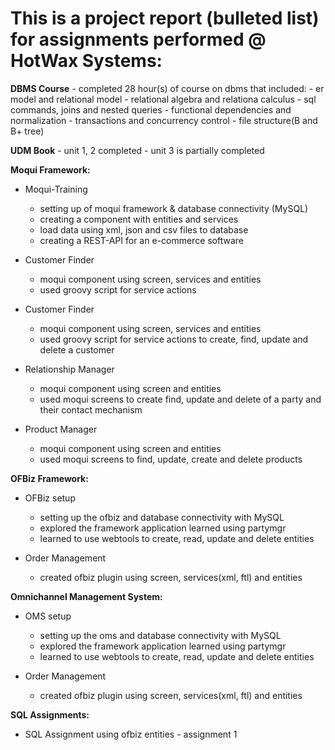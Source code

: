<h1>This is a project report (bulleted list) for assignments performed @ HotWax Systems:</h1>

**DBMS Course**
      -  completed 28 hour(s) of course on dbms that included: 
            -   er model and relational model
            -   relational algebra and relationa calculus
            -   sql commands, joins and nested queries
            -   functional dependencies and normalization
            -   transactions and concurrency control
            -   file structure(B and B+ tree)

            
**UDM Book**
      -  unit 1, 2 completed
      -  unit 3 is partially completed

      
**Moqui Framework:**
  -  Moqui-Training
      -  setting up of moqui framework & database connectivity (MySQL)
      -  creating a component with entities and services
      -  load data using xml, json and csv files to database
      -  creating a REST-API for an e-commerce software
  
  -  Customer Finder
      -  moqui component using screen, services and entities
      -  used groovy script for service actions
   
  -  Customer Finder
      -  moqui component using screen, services and entities
      -  used groovy script for service actions to create, find, update and delete a customer
   
  -  Relationship Manager
      -  moqui component using screen and entities
      -  used moqui screens to create find, update and delete of a party and their contact mechanism

   
  -  Product Manager
      -  moqui component using screen and entities
      -  used moqui screens to find, update, create and delete products

**OFBiz Framework:**
  -  OFBiz setup
      -  setting up the ofbiz and database connectivity with MySQL
      -  explored the framework application learned using partymgr
      -  learned to use webtools to create, read, update and delete entities
  
  -  Order Management
      -  created ofbiz plugin using screen, services(xml, ftl) and entities


**Omnichannel Management System:**
  -  OMS setup
      -  setting up the oms and database connectivity with MySQL
      -  explored the framework application learned using partymgr
      -  learned to use webtools to create, read, update and delete entities
  
  -  Order Management
      -  created ofbiz plugin using screen, services(xml, ftl) and entities
   

**SQL Assignments:**
  -  SQL Assignment using ofbiz entities
         -  assignment 1






